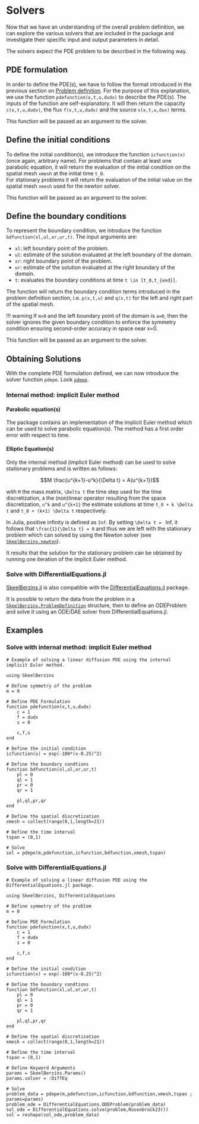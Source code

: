 # Solvers

Now that we have an understanding of the overall problem definition, we can explore the various 
solvers that are included in the package and investigate their specific input and output parameters 
in detail.

The solvers expect the PDE problem to be described in the following way.

## PDE formulation

In order to define the PDE(s), we have to follow the format introduced in the previous section on 
[Problem definition](problem_definition.md#problem-definition).
For the purpose of this explanation, we use the function `pdefunction(x,t,u,dudx)` to describe the 
PDE(s). The inputs of the function are self-explanatory. It will then return the capacity 
`c(x,t,u,dudx)`, the flux `f(x,t,u,dudx)` and the source `s(x,t,u,dux)` terms.

This function will be passed as an argument to the solver.

## Define the initial conditions

To define the initial condition(s), we introduce the function `icfunction(x)` (once again, arbitrary 
name). For problems that contain at least one parabolic equation, it will return the evaluation of 
the initial condition on the spatial mesh `xmesh` at the initial time ``t_0``.\
For stationary problems it will return the evaluation of the initial value on the spatial mesh 
`xmesh` used for the newton solver.

This function will be passed as an argument to the solver.

## Define the boundary conditions

To represent the boundary condition, we introduce the function `bdfunction(xl,ul,xr,ur,t)`. The 
input arguments are:
- `xl`: left boundary point of the problem.
- `ul`: estimate of the solution evaluated at the left boundary of the domain.
- `xr`: right boundary point of the problem.
- `ur`: estimate of the solution evaluated at the right boundary of the domain.
- `t`: evaluates the boundary conditions at time ``t \in [t_0,t_{end}]``.

The function will return the boundary condition terms introduced in the problem definition section, 
i.e. `p(x,t,u)` and `q(x,t)` for the left and right part of the spatial mesh.

!!! warning
    If ``m>0`` and the left boundary point of the domain is ``a=0``, then the solver ignores the 
    given boundary condition to enforce the symmetry condition ensuring second-order accuracy in 
    space near x=0.

This function will be passed as an argument to the solver.

## Obtaining Solutions

With the complete PDE formulation defined, we can now introduce the solver function `pdepe`. 
Look [`pdepe`](@ref).


### Internal method: implicit Euler method

#### Parabolic equation(s)

The package contains an implementation of the implicit Euler method which can be used to solve 
parabolic equation(s). The method has a first order error with respect to time.

#### Elliptic Equation(s)

Only the internal method (implicit Euler method) can be used to solve stationary problems and is 
written as follows:

```math
M \frac{u^{k+1}-u^k}{\Delta t} = A(u^{k+1})
```
with ``M`` the mass matrix, ``\Delta t`` the time step used for the time discretization, ``A`` the 
(non)linear operator resulting from the space discretization, ``u^k`` and ``u^{k+1}`` the estimate 
solutions at time ``t_0 + k \Delta t`` and ``t_0 + (k+1) \Delta t`` respectively.

In Julia, positive infinity is defined as `Inf`. By setting ``\Delta t = `` Inf, it follows that 
``\frac{1}{\Delta t} = 0`` and thus we are left with the stationary problem which can solved by 
using the Newton solver (see [`SkeelBerzins.newton`](@ref)).

It results that the solution for the stationary problem can be obtained by running one iteration of 
the implicit Euler method.

### Solve with DifferentialEquations.jl

[SkeelBerzins.jl](https://github.com/gregoirepourtier/SkeelBerzins.jl) is also compatible with the 
[DifferentialEquations.jl](https://github.com/SciML/DifferentialEquations.jl) package.

It is possible to return the data from the problem in a [`SkeelBerzins.ProblemDefinition`](@ref) 
structure, then to define an ODEProblem and solve it using an ODE/DAE solver from 
DifferentialEquations.jl.

## Examples

### Solve with internal method: implicit Euler method
```
# Example of solving a linear diffusion PDE using the internal implicit Euler method.

using SkeelBerzins

# Define symmetry of the problem
m = 0

# Define PDE Formulation
function pdefunction(x,t,u,dudx)
    c = 1
    f = dudx
    s = 0

    c,f,s
end

# Define the initial condition
icfunction(x) = exp(-100*(x-0.25)^2)

# Define the boundary condtions
function bdfunction(xl,ul,xr,ur,t)
    pl = 0
    ql = 1
    pr = 0
    qr = 1

    pl,ql,pr,qr
end

# Define the spatial discretization
xmesh = collect(range(0,1,length=21))

# Define the time interval
tspan = (0,1)

# Solve
sol = pdepe(m,pdefunction,icfunction,bdfunction,xmesh,tspan)
```

### Solve with DifferentialEquations.jl
```
# Example of solving a linear diffusion PDE using the DifferentialEquations.jl package.

using SkeelBerzins, DifferentialEquations

# Define symmetry of the problem
m = 0

# Define PDE Formulation
function pdefunction(x,t,u,dudx)
    c = 1
    f = dudx
    s = 0

    c,f,s
end

# Define the initial condition
icfunction(x) = exp(-100*(x-0.25)^2)

# Define the boundary condtions
function bdfunction(xl,ul,xr,ur,t)
    pl = 0
    ql = 1
    pr = 0
    qr = 1

    pl,ql,pr,qr
end

# Define the spatial discretization
xmesh = collect(range(0,1,length=21))

# Define the time interval
tspan = (0,1)

# Define Keyword Arguments
params = SkeelBerzins.Params()
params.solver = :DiffEq

# Solve
problem_data = pdepe(m,pdefunction,icfunction,bdfunction,xmesh,tspan ; params=params)
problem_ode = DifferentialEquations.ODEProblem(problem_data)
sol_ode = DifferentialEquations.solve(problem,Rosenbrock23())
sol = reshape(sol_ode,problem_data)
```
